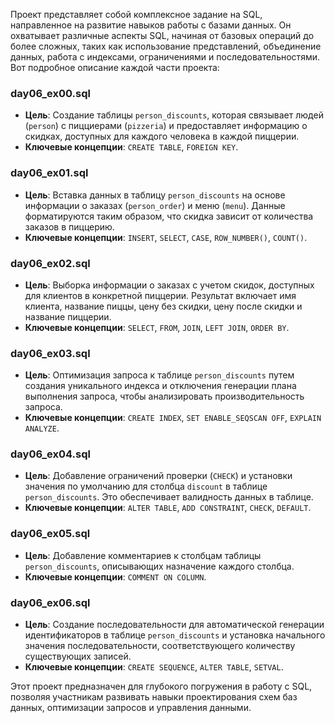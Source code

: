 Проект представляет собой комплексное задание на SQL, направленное на развитие навыков работы с базами данных. Он охватывает различные аспекты SQL, начиная от базовых операций до более сложных, таких как использование представлений, объединение данных, работа с индексами, ограничениями и последовательностями. Вот подробное описание каждой части проекта:

### day06_ex00.sql
- **Цель**: Создание таблицы `person_discounts`, которая связывает людей (`person`) с пицциерами (`pizzeria`) и предоставляет информацию о скидках, доступных для каждого человека в каждой пиццерии.
- **Ключевые концепции**: `CREATE TABLE`, `FOREIGN KEY`.

### day06_ex01.sql
- **Цель**: Вставка данных в таблицу `person_discounts` на основе информации о заказах (`person_order`) и меню (`menu`). Данные форматируются таким образом, что скидка зависит от количества заказов в пиццерию.
- **Ключевые концепции**: `INSERT`, `SELECT`, `CASE`, `ROW_NUMBER()`, `COUNT()`.

### day06_ex02.sql
- **Цель**: Выборка информации о заказах с учетом скидок, доступных для клиентов в конкретной пиццерии. Результат включает имя клиента, название пиццы, цену без скидки, цену после скидки и название пиццерии.
- **Ключевые концепции**: `SELECT`, `FROM`, `JOIN`, `LEFT JOIN`, `ORDER BY`.

### day06_ex03.sql
- **Цель**: Оптимизация запроса к таблице `person_discounts` путем создания уникального индекса и отключения генерации плана выполнения запроса, чтобы анализировать производительность запроса.
- **Ключевые концепции**: `CREATE INDEX`, `SET ENABLE_SEQSCAN OFF`, `EXPLAIN ANALYZE`.

### day06_ex04.sql
- **Цель**: Добавление ограничений проверки (`CHECK`) и установки значения по умолчанию для столбца `discount` в таблице `person_discounts`. Это обеспечивает валидность данных в таблице.
- **Ключевые концепции**: `ALTER TABLE`, `ADD CONSTRAINT`, `CHECK`, `DEFAULT`.

### day06_ex05.sql
- **Цель**: Добавление комментариев к столбцам таблицы `person_discounts`, описывающих назначение каждого столбца.
- **Ключевые концепции**: `COMMENT ON COLUMN`.

### day06_ex06.sql
- **Цель**: Создание последовательности для автоматической генерации идентификаторов в таблице `person_discounts` и установка начального значения последовательности, соответствующего количеству существующих записей.
- **Ключевые концепции**: `CREATE SEQUENCE`, `ALTER TABLE`, `SETVAL`.

Этот проект предназначен для глубокого погружения в работу с SQL, позволяя участникам развивать навыки проектирования схем баз данных, оптимизации запросов и управления данными.